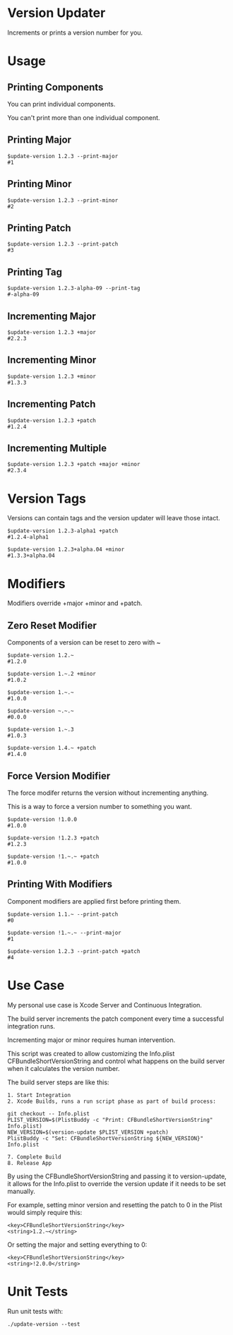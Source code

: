 # Version Updater

Increments or prints a version number for you.

# Usage

## Printing Components

You can print individual components.

You can't print more than one individual component.

## Printing Major

````
$update-version 1.2.3 --print-major
#1
````

## Printing Minor

````
$update-version 1.2.3 --print-minor
#2
````

## Printing Patch

````
$update-version 1.2.3 --print-patch
#3
````

## Printing Tag

````
$update-version 1.2.3-alpha-09 --print-tag
#-alpha-09
````

## Incrementing Major

````
$update-version 1.2.3 +major
#2.2.3
````

## Incrementing Minor

````
$update-version 1.2.3 +minor
#1.3.3
````

## Incrementing Patch

````
$update-version 1.2.3 +patch
#1.2.4
````

## Incrementing Multiple

````
$update-version 1.2.3 +patch +major +minor
#2.3.4
````

# Version Tags

Versions can contain tags and the version updater will leave those intact.

````
$update-version 1.2.3-alpha1 +patch
#1.2.4-alpha1
````

````
$update-version 1.2.3+alpha.04 +minor
#1.3.3+alpha.04
````

# Modifiers

Modifiers override +major +minor and +patch.

## Zero Reset Modifier

Components of a version can be reset to zero with ~

````
$update-version 1.2.~
#1.2.0
````

````
$update-version 1.~.2 +minor
#1.0.2
````

````
$update-version 1.~.~
#1.0.0
````

````
$update-version ~.~.~
#0.0.0
````

````
$update-version 1.~.3
#1.0.3
````

````
$update-version 1.4.~ +patch
#1.4.0
````

## Force Version Modifier

The force modifer returns the version without incrementing anything.

This is a way to force a version number to something you want.

````
$update-version !1.0.0
#1.0.0
````

````
$update-version !1.2.3 +patch
#1.2.3
````

````
$update-version !1.~.~ +patch
#1.0.0
````

## Printing With Modifiers

Component modifiers are applied first before printing them.

````
$update-version 1.1.~ --print-patch
#0
````

````
$update-version !1.~.~ --print-major
#1
````

````
$update-version 1.2.3 --print-patch +patch
#4
````

# Use Case

My personal use case is Xcode Server and Continuous Integration.

The build server increments the patch component every time a successful integration runs.

Incrementing major or minor requires human intervention.

This script was created to allow customizing the Info.plist
CFBundleShortVersionString and control what happens on the build server when
it calculates the version number.

The build server steps are like this:

````
1. Start Integration
2. Xcode Builds, runs a run script phase as part of build process:

git checkout -- Info.plist
PLIST_VERSION=$(PlistBuddy -c "Print: CFBundleShortVersionString" Info.plist)
NEW_VERSION=$(version-update $PLIST_VERSION +patch)
PlistBuddy -c "Set: CFBundleShortVersionString ${NEW_VERSION}" Info.plist

7. Complete Build
8. Release App
````

By using the CFBundleShortVersionString and passing it to version-update,
it allows for the Info.plist to override the version update if it needs to be
set manually.

For example, setting minor version and resetting the patch to 0 in the Plist would
simply require this:

````
<key>CFBundleShortVersionString</key>
<string>1.2.~</string>
````

Or setting the major and setting everything to 0:
````
<key>CFBundleShortVersionString</key>
<string>!2.0.0</string>
````

# Unit Tests

Run unit tests with:

````
./update-version --test
````

